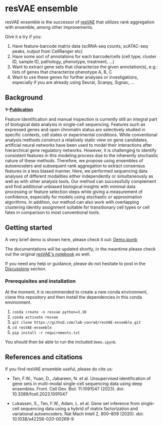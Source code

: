 # resVAE ensemble

resVAE ensemble is the successor of [resVAE](https://github.com/lab-conrad/resvae) that utilizes rank aggregation with ensemble, among other improvements.

Give it a try if you:

1. Have feature-barcode matrix data (scRNA-seq counts, scATAC-seq peaks, output from CellRanger etc)
2. Have some sort of annotations for each barcode/cells (cell type, cluster ID, sample ID, pathology, phenotype, treatment, ...)
3. Want to extract gene sets that characterize the given annotation(s), e.g.: lists of genes that characterize phenotype A, B, C
4. Want to use these genes for further analyses or investigations, especially if you are already using Seurat, Scanpy, Signac, ...

## Background

**✨ [Publication](https://www.frontiersin.org/articles/10.3389/fcell.2023.1091047/full)**

Feature identification and manual inspection is currently still an integral part of biological data analysis in single-cell sequencing. Features such as expressed genes and open chromatin status are selectively studied in specific contexts, cell states or experimental conditions. While conventional analysis methods construct a relatively static view on gene candidates, artificial neural networks have been used to model their interactions after hierarchical gene regulatory networks. However, it is challenging to identify consistent features in this modeling process due to the inherently stochastic nature of these methods. Therefore, we propose using ensembles of autoencoders and subsequent rank aggregation to extract consensus features in a less biased manner. Here, we performed sequencing data analyses of different modalities either independently or simultaneously as well as with other analysis tools. Our method can successfully complement and find additional unbiased biological insights with minimal data processing or feature selection steps while giving a measurement of confidence, especially for models using stochastic or approximation algorithms. In addition, our method can also work with overlapping clustering identity assignment suitable for transitionary cell types or cell fates in comparison to most conventional tools.


## Getting started

A very brief demo is shown here, please check it out: [Demo.ipynb](https://github.com/fwten/resVAE-ensemble/blob/main/Demo.ipynb)

The documentations will be updated shortly, in the meantime please check out the original [resVAE's notebook](https://github.com/lab-conrad/resVAE/blob/main/Example_notebook.ipynb) as well.

If you need any help or guidance, please do not hesitate to post in the [Discussions](https://github.com/lab-conrad/resVAE-ensemble/discussions) section.


### Prerequisites and installation

At the moment, it is recommended to create a new conda environment, clone this repository and then install the dependencies in this conda environment.

1. `conda create -n resvae python=3.10`
2. `conda activate resvae`
3. `git clone https://github.com/lab-conrad/resVAE-ensemble.git`
4. `cd resVAE-ensemble`
5. `pip install -r requirements.txt`

You should then be able to run the included `Demo.ipynb`.




## References and citations

If you find resVAE ensemble useful, please do cite us:

* Ten, F.W., Yuan, D., Jabareen, N. et al. Unsupervised identification of gene sets in multi-modal single-cell sequencing data using deep ensembles. Front. Cell Dev. Biol. 11:1091047 (2023). doi: 10.3389/fcell.2023.1091047

* Lukassen, S., Ten, F.W., Adam, L. et al. Gene set inference from single-cell sequencing data using a hybrid of matrix factorization and variational autoencoders. Nat Mach Intell 2, 800–809 (2020). doi: 10.1038/s42256-020-00269-9

